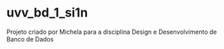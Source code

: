 # uvv_bd_1_si1n


Projeto criado por Michela para a disciplina Design e Desenvolvimento de Banco de Dados